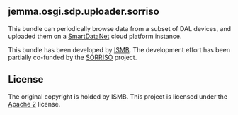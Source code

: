 ## jemma.osgi.sdp.uploader.sorriso

This bundle can periodically browse data from a subset of DAL devices, and uploaded them on a [SmartDataNet](http://www.smartdatanet.it) cloud platform instance.

This bundle has been developed by [ISMB](http://www.ismb.it). The development effort has been partially co-funded by the [SORRISO](http://www.progetto-sorriso.it/) project.

## License

The original copyright is holded by ISMB. This project is licensed under the [Apache 2](http://www.apache.org/licenses/LICENSE-2.0) license.

